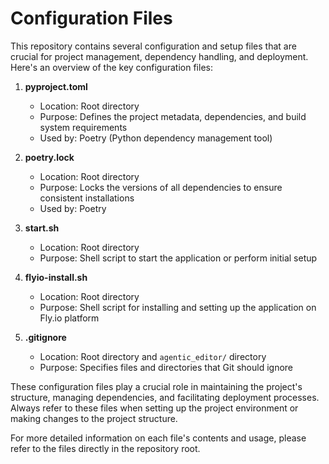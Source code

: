# Configuration Files

This repository contains several configuration and setup files that are crucial for project management, dependency handling, and deployment. Here's an overview of the key configuration files:

1. **pyproject.toml**
   - Location: Root directory
   - Purpose: Defines the project metadata, dependencies, and build system requirements
   - Used by: Poetry (Python dependency management tool)

2. **poetry.lock**
   - Location: Root directory
   - Purpose: Locks the versions of all dependencies to ensure consistent installations
   - Used by: Poetry

3. **start.sh**
   - Location: Root directory
   - Purpose: Shell script to start the application or perform initial setup

4. **flyio-install.sh**
   - Location: Root directory
   - Purpose: Shell script for installing and setting up the application on Fly.io platform

5. **.gitignore**
   - Location: Root directory and `agentic_editor/` directory
   - Purpose: Specifies files and directories that Git should ignore

These configuration files play a crucial role in maintaining the project's structure, managing dependencies, and facilitating deployment processes. Always refer to these files when setting up the project environment or making changes to the project structure.

For more detailed information on each file's contents and usage, please refer to the files directly in the repository root.
